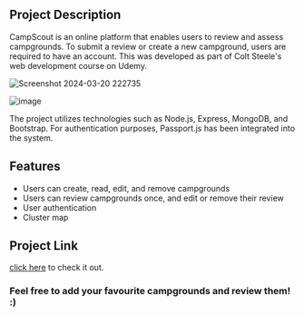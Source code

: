 ## Project Description
CampScout is an online platform that enables users to review and assess campgrounds. To submit a review or create a new campground, users are required to have an account. This was developed as part of Colt Steele's web development course on Udemy.


![Screenshot 2024-03-20 222735](https://github.com/ShreyaUwU/Camp_Scout/assets/107616835/8b3eb952-b5d0-4c70-893c-34b81ff9eab8)

![image](https://github.com/ShreyaUwU/Camp_Scout/assets/107616835/fce47d25-70aa-4a13-98b7-fec74151a0e8)



The project utilizes technologies such as Node.js, Express, MongoDB, and Bootstrap. For authentication purposes, Passport.js has been integrated into the system.

## Features
* Users can create, read, edit, and remove campgrounds
* Users can review campgrounds once, and edit or remove their review
* User authentication
* Cluster map

## Project Link
[click here](https://campscout.onrender.com/) to check it out. 

### Feel free to add your favourite campgrounds and review them! :)
